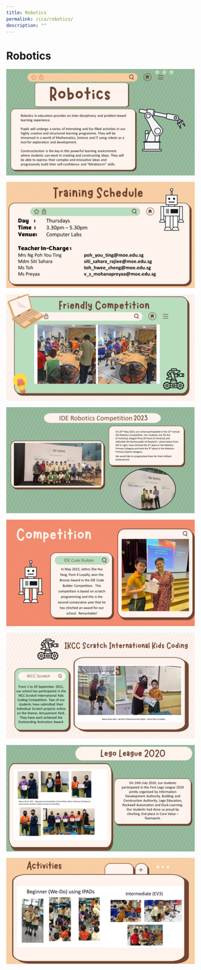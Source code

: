 ```yaml
---
title: Robotics
permalink: /cca/robotics/
description: ""
---
```

# Robotics

![](/images/Departments/PE,%20CCA%20and%20Aesthetics/Cca/Robotics/Slide1%20(5).jpg)

![](/images/Departments/PE,%20CCA%20and%20Aesthetics/Cca/Robotics/slide2%20(51).jpg)

![](/images/Departments/PE,%20CCA%20and%20Aesthetics/Cca/Robotics/RC%201.jpg)

![](/images/Departments/PE,%20CCA%20and%20Aesthetics/Cca/Robotics/comp2023.jpg)

![](/images/Departments/PE,%20CCA%20and%20Aesthetics/Cca/Robotics/Slide4%20(5).jpg)

![](/images/Departments/PE,%20CCA%20and%20Aesthetics/Cca/Robotics/RC2.jpg)

![](/images/Departments/PE,%20CCA%20and%20Aesthetics/Cca/Robotics/RC3.jpg)

![](/images/Departments/PE,%20CCA%20and%20Aesthetics/Cca/Robotics/RC4.jpg)